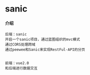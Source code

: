 # sanic

#### 介绍 

    后端：sanic
    开启一个sanic项目，通过蓝图组织的mvc模式
    通过CORS处理跨域
    通过peewee和Sanic来实现RestFul-API的分页


    前端：vue2.0
    和后端进行数据交互
    





